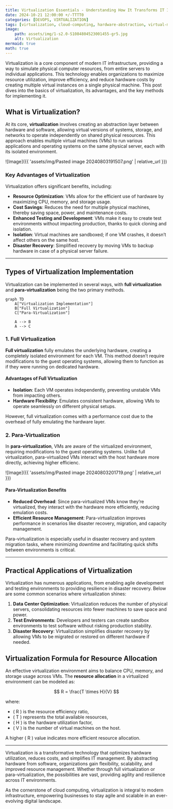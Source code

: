 ```yaml
---
title: Virtualization Essentials - Understanding How It Transforms IT Infrastructure 
date: 2024-10-21 12:00:00 +/-TTTT0
categories: [DEVOPS, VIRTUALIZATION]
tags: [virtualization, cloud-computing, hardware-abstraction, virtual-machines, resource-optimization, full-virtualization, para-virtualization, data-center-management, disaster-recovery, system-migration, sandbox-environment, it-infrastructure, cost-savings, DevOps, testing-and-development]
image:
    path: assets/img/1-s2.0-S1084804523001455-gr5.jpg
    alt: Virtualization
mermaid: true
math: true
---
```


Virtualization is a core component of modern IT infrastructure, providing a way to simulate physical computer resources, from entire servers to individual applications. This technology enables organizations to maximize resource utilization, improve efficiency, and reduce hardware costs by creating multiple virtual instances on a single physical machine. This post dives into the basics of virtualization, its advantages, and the key methods for implementing it.

## What is Virtualization?

At its core, **virtualization** involves creating an abstraction layer between hardware and software, allowing virtual versions of systems, storage, and networks to operate independently on shared physical resources. This approach enables multiple virtual machines (VMs) to run various applications and operating systems on the same physical server, each with its isolated environment.

![Image]({{ 'assets/img/Pasted image 20240803191507.png' | relative_url }})

### Key Advantages of Virtualization

Virtualization offers significant benefits, including:
- **Resource Optimization**: VMs allow for the efficient use of hardware by maximizing CPU, memory, and storage usage.
- **Cost Savings**: Reduces the need for multiple physical machines, thereby saving space, power, and maintenance costs.
- **Enhanced Testing and Development**: VMs make it easy to create test environments without impacting production, thanks to quick cloning and isolation.
- **Isolation**: Virtual machines are sandboxed; if one VM crashes, it doesn’t affect others on the same host.
- **Disaster Recovery**: Simplified recovery by moving VMs to backup hardware in case of a physical server failure.

---

## Types of Virtualization Implementation

Virtualization can be implemented in several ways, with **full virtualization** and **para-virtualization** being the two primary methods.

```mermaid
graph TD
    A["Virtualization Implementation"]
    B["Full Virtualization"]
    C["Para-Virtualization"]
    
    A --> B
    A --> C
```

### 1. Full Virtualization

**Full virtualization** fully emulates the underlying hardware, creating a completely isolated environment for each VM. This method doesn’t require modifications to the guest operating systems, allowing them to function as if they were running on dedicated hardware.

#### Advantages of Full Virtualization

- **Isolation**: Each VM operates independently, preventing unstable VMs from impacting others.
- **Hardware Flexibility**: Emulates consistent hardware, allowing VMs to operate seamlessly on different physical setups.
  
However, full virtualization comes with a performance cost due to the overhead of fully emulating the hardware layer.

### 2. Para-Virtualization

In **para-virtualization**, VMs are aware of the virtualized environment, requiring modifications to the guest operating systems. Unlike full virtualization, para-virtualized VMs interact with the host hardware more directly, achieving higher efficienc.

![Image]({{ 'assets/img/Pasted image 20240803201719.png' | relative_url }})

#### Para-Virtualization Benefits

- **Reduced Overhead**: Since para-virtualized VMs know they’re virtualized, they interact with the hardware more efficiently, reducing emulation costs.
- **Efficient Resource Management**: Para-virtualization improves performance in scenarios like disaster recovery, migration, and capacity management.

Para-virtualization is especially useful in disaster recovery and system migration tasks, where minimizing downtime and facilitating quick shifts between environments is critical.

---

## Practical Applications of Virtualization

Virtualization has numerous applications, from enabling agile development and testing environments to providing resilience in disaster recovery. Below are some common scenarios where virtualization shines:

1. **Data Center Optimization**: Virtualization reduces the number of physical servers, consolidating resources into fewer machines to save space and power.
2. **Test Environments**: Developers and testers can create sandbox environments to test software without risking production stability.
3. **Disaster Recovery**: Virtualization simplifies disaster recovery by allowing VMs to be migrated or restored on different hardware if needed.

## Virtualization Formula for Resource Allocation

An effective virtualization environment aims to balance CPU, memory, and storage usage across VMs. The **resource allocation** in a virtualized environment can be modeled as:

$$
R = \frac{T \times H}{V}
$$

where:
- \( R \) is the resource efficiency ratio,
- \( T \) represents the total available resources,
- \( H \) is the hardware utilization factor,
- \( V \) is the number of virtual machines on the host.

A higher \( R \) value indicates more efficient resource allocation.

---
Virtualization is a transformative technology that optimizes hardware utilization, reduces costs, and simplifies IT management. By abstracting hardware from software, organizations gain flexibility, scalability, and improved resource management. Whether through full virtualization or para-virtualization, the possibilities are vast, providing agility and resilience across IT environments. 

As the cornerstone of cloud computing, virtualization is integral to modern infrastructure, empowering businesses to stay agile and scalable in an ever-evolving digital landscape.
